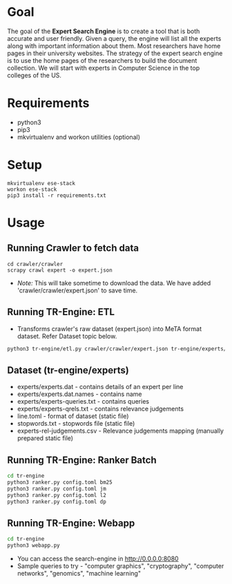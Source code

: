 # Goal

The goal of the **Expert Search Engine** is to create a tool that is both accurate and user friendly. Given a query, the engine will list all the experts along with important information about them. Most researchers have home pages in their university websites. The strategy of the expert search engine is to use the home pages of the researchers to build the document collection. We will start with experts in Computer Science in the top colleges of the US.


# Requirements

* python3
* pip3
* mkvirtualenv and workon utilities (optional)

# Setup

```
mkvirtualenv ese-stack
workon ese-stack
pip3 install -r requirements.txt
```

# Usage

## Running Crawler to fetch data
```
cd crawler/crawler
scrapy crawl expert -o expert.json
```
* *Note:* This will take sometime to download the data. We have added 'crawler/crawler/expert.json' to save time.

## Running TR-Engine: ETL
* Transforms crawler's raw dataset (expert.json) into MeTA format dataset. Refer Dataset topic below.
```bash
python3 tr-engine/etl.py crawler/crawler/expert.json tr-engine/experts/experts-rel-judgements.csv
```

## Dataset (tr-engine/experts)

* experts/experts.dat - contains details of an expert per line
* experts/experts.dat.names - contains name
* experts/experts-queries.txt - contains queries 
* experts/experts-qrels.txt - contains relevance judgements 
* line.toml - format of dataset (static file)
* stopwords.txt - stopwords file (static file)
* experts-rel-judgements.csv - Relevance judgements mapping (manually prepared static file)

## Running TR-Engine: Ranker Batch
```bash
cd tr-engine
python3 ranker.py config.toml bm25
python3 ranker.py config.toml jm 
python3 ranker.py config.toml l2
python3 ranker.py config.toml dp 
```

## Running TR-Engine: Webapp 
```bash
cd tr-engine
python3 webapp.py
```
* You can access the search-engine in http://0.0.0.0:8080
* Sample queries to try - "computer graphics", "cryptography", "computer networks", "genomics", "machine learning"
